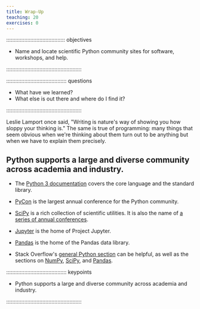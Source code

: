 ```yaml
---
title: Wrap-Up
teaching: 20
exercises: 0
---
```

<script src="files/additional.js" type="text/javascript"></script>

::::::::::::::::::::::::::::::::::::::: objectives

- Name and locate scientific Python community sites for software, workshops, and help.

::::::::::::::::::::::::::::::::::::::::::::::::::

:::::::::::::::::::::::::::::::::::::::: questions

- What have we learned?
- What else is out there and where do I find it?

::::::::::::::::::::::::::::::::::::::::::::::::::

Leslie Lamport once said, "Writing is nature's way of showing you how sloppy your thinking is."
The same is true of programming:
many things that seem obvious when we're thinking about them
turn out to be anything but when we have to explain them precisely.

## Python supports a large and diverse community across academia and industry.

- The [Python 3 documentation](https://docs.python.org/3/) covers the core language
  and the standard library.

- [PyCon](https://pycon.org/) is the largest annual conference for the Python community.

- [SciPy](https://scipy.org) is a rich collection of scientific utilities.
  It is also the name of [a series of annual conferences](https://conference.scipy.org/).

- [Jupyter](https://jupyter.org) is the home of Project Jupyter.

- [Pandas](https://pandas.pydata.org) is the home of the Pandas data library.

- Stack Overflow's [general Python section](https://stackoverflow.com/questions/tagged/python?tab=Votes)
  can be helpful,
  as well as the sections on [NumPy](https://stackoverflow.com/questions/tagged/numpy?tab=Votes),
  [SciPy](https://stackoverflow.com/questions/tagged/scipy?tab=Votes), and
  [Pandas](https://stackoverflow.com/questions/tagged/pandas?tab=Votes).

:::::::::::::::::::::::::::::::::::::::: keypoints

- Python supports a large and diverse community across academia and industry.

::::::::::::::::::::::::::::::::::::::::::::::::::


